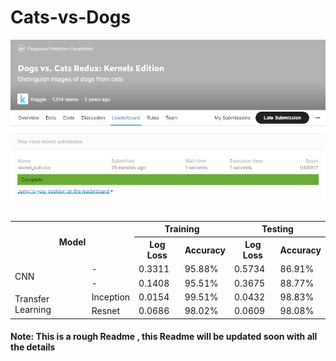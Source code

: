 # Cats-vs-Dogs

<a href="https://github.com/utsavk28/Cats-vs-Dogs">
    <img src="./images/Dogs vs. Cats.png" alt="Logo" >
</a>

<br>
<br>

<table align="center">
    <tr>
	<th rowspan="2" colspan="2">
		Model
	</th>
	<th colspan="2" >
		Training
	</th>
	<th colspan="2" >
		Testing
	</th>
   </tr>
  <tr>
<!--     <th colspan="2"></th> -->
    <th>Log Loss</th>
    <th>Accuracy</th>
    <th>Log Loss</th>
    <th>Accuracy </th>
  </tr>
    <tr>
	  <td rowspan="2" >CNN </td>
	  <td>-</td>
	  <td>0.3311</td>
	  <td>95.88%</td>
	  <td>0.5734</td>
	  <td>86.91%</td>
  </tr>
     <tr>
	  <td>-</td>
	  <td>0.1408 </td>
	  <td>95.51%</td>
	  <td>0.3675 </td>
	  <td>88.77%</td>
  </tr>
  <tr>
	  <td rowspan="2" >Transfer Learning </td>
	  <td>Inception</td>
	  <td>0.0154 </td>
	  <td>99.51%</td>
	  <td>0.0432</td>
	  <td>98.83%</td>
  </tr>
     <tr>
	  <td>Resnet</td>
	  <td>0.0686 </td>
	  <td>98.02%</td>
	  <td>0.0609 </td>
	  <td>98.08%</td>
  </tr>
</table>

#### Note: This is a rough Readme , this Readme will be updated soon with all the details 
